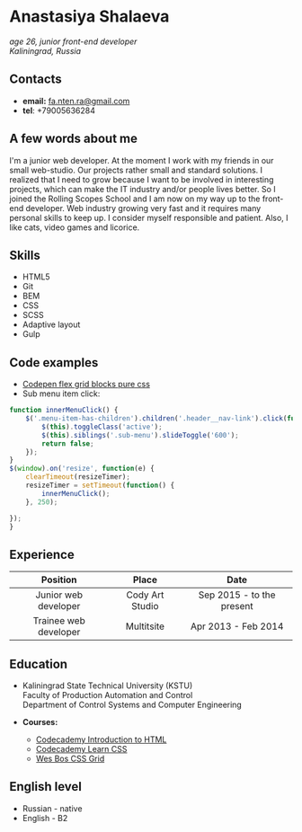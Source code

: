   # Anastasiya Shalaeva
  
  *age 26, junior front-end developer*  
  *Kaliningrad, Russia*
  
  
  ## Contacts
  
  * **email:** [fa.nten.ra@gmail.com](mailto:fa.nten.ra@gmail.com)
  * **tel**: +79005636284  
  
  ## A few words about me
  
  I'm a junior web developer. At the moment I work with my friends in our small web-studio. Our projects rather small and standard solutions. I realized that I need to grow because I want to be involved in interesting projects, which can make the IT industry and/or people lives better. So I joined the Rolling Scopes School and I am now on my way up to the front-end developer. Web industry growing very fast and it requires many personal skills to keep up. I consider myself responsible and patient. Also, I like cats, video games and licorice. 
  
  
  ## Skills
  
  * HTML5
  * Git
  * BEM
  * CSS
  * SCSS
  * Adaptive layout
  * Gulp
  
  ## Code examples
  
 * [Codepen flex grid blocks pure css](https://codepen.io/fantenra/pen/qxjvbg)
 * Sub menu item click:
```javascript
function innerMenuClick() {
    $('.menu-item-has-children').children('.header__nav-link').click(function (e) {
        $(this).toggleClass('active');
        $(this).siblings('.sub-menu').slideToggle('600');
        return false;
    });
}
$(window).on('resize', function(e) {
    clearTimeout(resizeTimer);
    resizeTimer = setTimeout(function() {
        innerMenuClick();
    }, 250);

});
}
```
  
  ## Experience
  
  | Position        | Place         | Date  |
  | :-------------: |:-------------:|:-----:|
  | Junior web developer      | Cody Art Studio | Sep 2015 - to the present |
  | Trainee web developer     | Multitsite      |   Apr 2013 - Feb 2014     |
  
  
  ## Education
  
  * Kaliningrad State Technical University (KSTU)  
    Faculty of Production Automation and Control  
    Department of Control Systems and Computer Engineering
    
  * **Courses:**  
      * [Codecademy Introduction to HTML](https://www.codecademy.com/learn/learn-html)
      * [Codecademy Learn CSS](https://www.codecademy.com/learn/learn-css)
      * [Wes Bos CSS Grid](https://cssgrid.io/)
  
  
  ## English level
  
  * Russian - native
  * English - B2 
  
